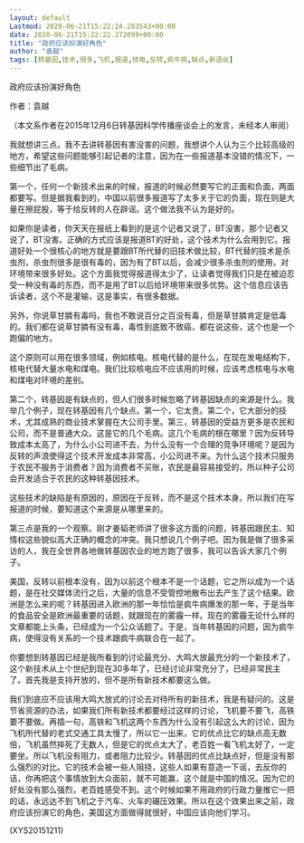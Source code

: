 ```yaml
---
layout: default
Lastmod: 2020-06-21T15:22:24.283543+00:00
date: 2020-06-21T15:22:22.272099+00:00
title: "政府应该扮演好角色"
author: "袁越"
tags: [转基因,技术,很多,飞机,报道,核电,反转,疯牛病,缺点,新语丝]
---
```


政府应该扮演好角色

作者：袁越

（本文系作者在2015年12月6日转基因科学传播座谈会上的发言，未经本人审阅）

我就想讲三点。我不去讲转基因有害没害的问题，我想讲个人认为三个比较高级的地方，希望这些问题能够引起记者的注意，因为在一些报道基本没错的情况下，一些细节出了毛病。

第一个，任何一个新技术出来的时候，报道的时候必然要写它的正面和负面，两面都要写。但是据我看到的，中国以前很多报道写了太多关于它的负面，现在则是大量在擦屁股，等于给反转的人在辟谣。这个做法我不认为是好的。

如果你是读者，你天天在报纸上看到的是这个记者又说了，BT没害，那个记者又说了，BT没害。正确的方式应该是报道BT的好处，这个技术为什么会用到它。报道好处一个很核心的地方就是要跟BT所代替的旧技术做比较，BT代替的技术是杀虫剂，杀虫剂很多是很有毒的，因为有了BT以后，会减少很多杀虫剂的使用，对环境带来很多好处。这个方面我觉得报道得太少了，让读者觉得我们只是在被迫忍受一种没有毒的东西，而不是用了BT以后给环境带来很多优势。这个信息应该告诉读者，这个不是灌输，这是事实，有很多数据。

另外，你说草甘膦有毒吗，我也不敢说百分之百没有毒，但是草甘膦肯定是低毒的。我们都在说草甘膦有没有毒，毒性到底致不致癌，都在说这些，这个也是一个跑偏的地方。

这个原则可以用在很多领域，例如核电。核电代替的是什么，在现在发电结构下，核电代替大量水电和煤电。我们比较核电应不应该用的时候，应该考虑核电与水电和煤电对环境的差别。

第二个，转基因是有缺点的，但人们很多时候忽略了转基因缺点的来源是什么。我举几个例子，现在转基因有几个缺点。第一个，它太贵。第二个，它大部分的技术，尤其成熟的商业技术掌握在大公司手里。第三，转基因的受益方更多是农民和公司，而不是普通大众。这是它的几个毛病。这几个毛病的根在哪里？因为反转导致成本太高了，为什么小公司进不去，为什么没有一个合理的竞争环境呢？是因为反转的声浪使得这个技术开发成本非常高，小公司进不来。为什么这个技术只服务于农民不服务于消费者？因为消费者不买账，农民是最容易接受的，所以种子公司会开发适合于农民的这种转基因技术。

这些技术的缺陷是有原因的，原因在于反转，而不是这个技术本身。所以我们在写报道的时候，要知道这个来源是从哪里来的。

第三点是我的一个观察。刚才姜韬老师讲了很多这方面的问题，转基因跟民主、知情权这些貌似高大正确的概念的冲突。我只想说几个例子吧。因为我是做了很多采访的人，我在全世界各地做转基因农业的地方跑了很多，我可以告诉大家几个例子。

美国，反转以前根本没有，因为以前这个根本不是一个话题，它之所以成为一个话题，是在社交媒体流行之后，大量的信息不受管控地散布出去产生了这个结果。欧洲是怎么来的呢？转基因进入欧洲的那一年恰恰是疯牛病爆发的那一年，于是当年的食品安全是欧洲最重要的话题，就跟现在的雾霾一样。现在的雾霾无论什么样的文章都能上头条，已经成为一个公众话题了。于是，当年转基因的问题，因为疯牛病，使得没有关系的一个技术跟疯牛病联合在一起了。

你要想到转基因已经是我所看到的讨论最充分、大鸣大放最充分的一个新技术了，这个新技术从上个世纪到现在30多年了，已经讨论非常充分了，已经非常民主了。首先我是支持开放的，但不是所有新技术都要这么做。

我们到底应不应该用大鸣大放式的讨论去对待所有的新技术，我是有疑问的。这是节省资源的办法，如果我们所有新技术都要经过这样的讨论，飞机要不要飞，高铁要不要做。再插一句，高铁和飞机这两个东西为什么没有引起这么大的讨论，因为飞机所代替的老式交通工具太慢了，所以它一出来，它的优点比它的缺点高无数倍，飞机虽然摔死了无数人，但是它的优点太大了，老百姓一看飞机太好了，一定要坐。所以飞机没有阻力，或者阻力比较少。转基因的优点比缺点好，但是没有那么强烈的对比。它的技术会被一些人阻挠，这些人如果有意造一下谣，去反你的话，你再把这个事情放到大众面前，就不可能赢，这个就是中国的情况。因为它的好处没有那么强烈，老百姓感受不到。这个时候如果不用政府的行政力量推它一把的话，永远达不到飞机之于汽车、火车的碾压效果。所以在这个效果出来之前，政府应该扮演它的角色，美国这方面做得就很好，中国应该向他们学习。

(XYS20151211)

